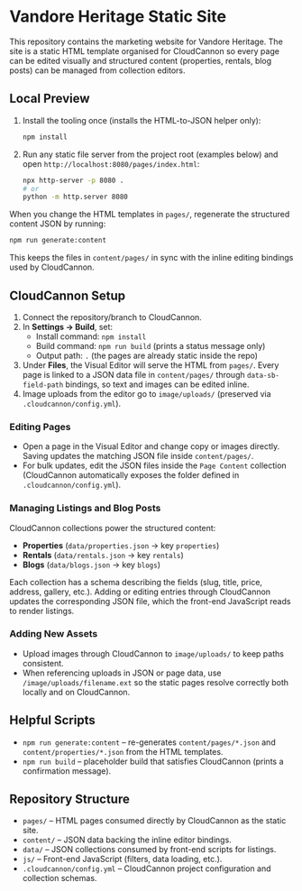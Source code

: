 ﻿# Vandore Heritage Static Site

This repository contains the marketing website for Vandore Heritage. The site is a static HTML template organised for CloudCannon so every page can be edited visually and structured content (properties, rentals, blog posts) can be managed from collection editors.

## Local Preview

1. Install the tooling once (installs the HTML-to-JSON helper only):
   ```bash
   npm install
   ```
2. Run any static file server from the project root (examples below) and open `http://localhost:8080/pages/index.html`:
   ```bash
   npx http-server -p 8080 .
   # or
   python -m http.server 8080
   ```

When you change the HTML templates in `pages/`, regenerate the structured content JSON by running:
```bash
npm run generate:content
```
This keeps the files in `content/pages/` in sync with the inline editing bindings used by CloudCannon.

## CloudCannon Setup

1. Connect the repository/branch to CloudCannon.
2. In **Settings -> Build**, set:
   - Install command: `npm install`
   - Build command: `npm run build` (prints a status message only)
   - Output path: `.` (the pages are already static inside the repo)
3. Under **Files**, the Visual Editor will serve the HTML from `pages/`. Every page is linked to a JSON data file in `content/pages/` through `data-sb-field-path` bindings, so text and images can be edited inline.
4. Image uploads from the editor go to `image/uploads/` (preserved via `.cloudcannon/config.yml`).

### Editing Pages
- Open a page in the Visual Editor and change copy or images directly. Saving updates the matching JSON file inside `content/pages/`.
- For bulk updates, edit the JSON files inside the `Page Content` collection (CloudCannon automatically exposes the folder defined in `.cloudcannon/config.yml`).

### Managing Listings and Blog Posts
CloudCannon collections power the structured content:
- **Properties** (`data/properties.json` -> key `properties`)
- **Rentals** (`data/rentals.json` -> key `rentals`)
- **Blogs** (`data/blogs.json` -> key `blogs`)

Each collection has a schema describing the fields (slug, title, price, address, gallery, etc.). Adding or editing entries through CloudCannon updates the corresponding JSON file, which the front-end JavaScript reads to render listings.

### Adding New Assets
- Upload images through CloudCannon to `image/uploads/` to keep paths consistent.
- When referencing uploads in JSON or page data, use `/image/uploads/filename.ext` so the static pages resolve correctly both locally and on CloudCannon.

## Helpful Scripts
- `npm run generate:content` – re-generates `content/pages/*.json` and `content/properties/*.json` from the HTML templates.
- `npm run build` – placeholder build that satisfies CloudCannon (prints a confirmation message).

## Repository Structure
- `pages/` – HTML pages consumed directly by CloudCannon as the static site.
- `content/` – JSON data backing the inline editor bindings.
- `data/` – JSON collections consumed by front-end scripts for listings.
- `js/` – Front-end JavaScript (filters, data loading, etc.).
- `.cloudcannon/config.yml` – CloudCannon project configuration and collection schemas.

